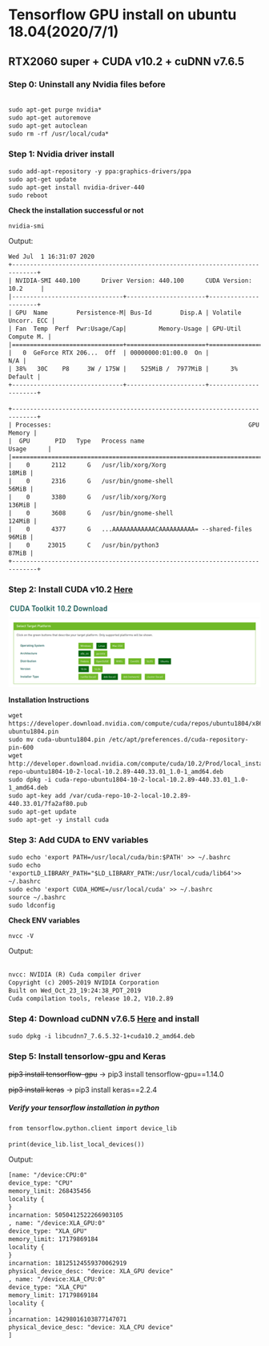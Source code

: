 # Tensorflow GPU install on ubuntu 18.04(2020/7/1)

## RTX2060 super + CUDA v10.2 + cuDNN v7.6.5

### Step 0: Uninstall any Nvidia files before
```

sudo apt-get purge nvidia*
sudo apt-get autoremove
sudo apt-get autoclean
sudo rm -rf /usr/local/cuda*

```
### Step 1: Nvidia driver install
```
sudo add-apt-repository -y ppa:graphics-drivers/ppa
sudo apt-get update
sudo apt-get install nvidia-driver-440
sudo reboot

```
**Check the installation successful or not**
```
nvidia-smi
```
Output:
```
Wed Jul  1 16:31:07 2020       
+-----------------------------------------------------------------------------+
| NVIDIA-SMI 440.100      Driver Version: 440.100      CUDA Version: 10.2     |
|-------------------------------+----------------------+----------------------+
| GPU  Name        Persistence-M| Bus-Id        Disp.A | Volatile Uncorr. ECC |
| Fan  Temp  Perf  Pwr:Usage/Cap|         Memory-Usage | GPU-Util  Compute M. |
|===============================+======================+======================|
|   0  GeForce RTX 206...  Off  | 00000000:01:00.0  On |                  N/A |
| 38%   30C    P8     3W / 175W |    525MiB /  7977MiB |      3%      Default |
+-------------------------------+----------------------+----------------------+
                                                                               
+-----------------------------------------------------------------------------+
| Processes:                                                       GPU Memory |
|  GPU       PID   Type   Process name                             Usage      |
|=============================================================================|
|    0      2112      G   /usr/lib/xorg/Xorg                            18MiB |
|    0      2316      G   /usr/bin/gnome-shell                          56MiB |
|    0      3380      G   /usr/lib/xorg/Xorg                           136MiB |
|    0      3608      G   /usr/bin/gnome-shell                         124MiB |
|    0      4377      G   ...AAAAAAAAAAAACAAAAAAAAAA= --shared-files    96MiB |
|    0     23015      C   /usr/bin/python3                              87MiB |
+-----------------------------------------------------------------------------+
```
### Step 2: Install CUDA v10.2 [Here](https://developer.nvidia.com/cuda-10.2-download-archive?target_os=Linux&target_arch=x86_64&target_distro=Ubuntu&target_version=1804&target_type=deblocal)

![image](https://github.com/s0936929599/Tensorflow-gpu-install-ubuntu-18.04/blob/master/cuda.png)

**Installation Instructions**
```
wget https://developer.download.nvidia.com/compute/cuda/repos/ubuntu1804/x86_64/cuda-ubuntu1804.pin
sudo mv cuda-ubuntu1804.pin /etc/apt/preferences.d/cuda-repository-pin-600
wget http://developer.download.nvidia.com/compute/cuda/10.2/Prod/local_installers/cuda-repo-ubuntu1804-10-2-local-10.2.89-440.33.01_1.0-1_amd64.deb
sudo dpkg -i cuda-repo-ubuntu1804-10-2-local-10.2.89-440.33.01_1.0-1_amd64.deb
sudo apt-key add /var/cuda-repo-10-2-local-10.2.89-440.33.01/7fa2af80.pub
sudo apt-get update
sudo apt-get -y install cuda

```
### Step 3: Add CUDA to ENV variables

```
sudo echo 'export PATH=/usr/local/cuda/bin:$PATH' >> ~/.bashrc
sudo echo 'exportLD_LIBRARY_PATH="$LD_LIBRARY_PATH:/usr/local/cuda/lib64'>> ~/.bashrc
sudo echo 'export CUDA_HOME=/usr/local/cuda' >> ~/.bashrc
source ~/.bashrc
sudo ldconfig

```

**Check ENV variables**
```
nvcc -V

```
Output:
```

nvcc: NVIDIA (R) Cuda compiler driver
Copyright (c) 2005-2019 NVIDIA Corporation
Built on Wed_Oct_23_19:24:38_PDT_2019
Cuda compilation tools, release 10.2, V10.2.89

```
### Step 4: Download cuDNN v7.6.5 [Here](https://developer.nvidia.com/rdp/cudnn-download) and install
```
sudo dpkg -i libcudnn7_7.6.5.32-1+cuda10.2_amd64.deb

```
### Step 5: Install tensorlow-gpu and Keras
  ~~pip3 install tensorflow-gpu~~  -> pip3 install tensorflow-gpu==1.14.0 
  
  ~~pip3 install keras~~  -> pip3 install keras==2.2.4
##### Verify your tensorflow installation in python

```
from tensorflow.python.client import device_lib

print(device_lib.list_local_devices())
```
Output:
```
[name: "/device:CPU:0"
device_type: "CPU"
memory_limit: 268435456
locality {
}
incarnation: 5050412522266903105
, name: "/device:XLA_GPU:0"
device_type: "XLA_GPU"
memory_limit: 17179869184
locality {
}
incarnation: 18125124559370062919
physical_device_desc: "device: XLA_GPU device"
, name: "/device:XLA_CPU:0"
device_type: "XLA_CPU"
memory_limit: 17179869184
locality {
}
incarnation: 14298016103877147071
physical_device_desc: "device: XLA_CPU device"
]

```
